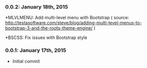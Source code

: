 ### 0.0.2: January 18th, 2015

*MLVLMENU:
Add multi-level menu with Bootstrap ( source: http://testasoftware.com/steve/blog/adding-multi-level-menus-to-bootstrap-3-and-the-roots-theme-engine/ )

*BSCSS:
Fix issues with Bootstrap style

### 0.0.1: January 17th, 2015
* Initial commit